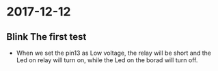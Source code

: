 # 2017-12-12
## Blink The first test
- When we set the pin13 as Low voltage, the relay will be short and the Led on relay will turn on, while the Led on the borad will turn off.
